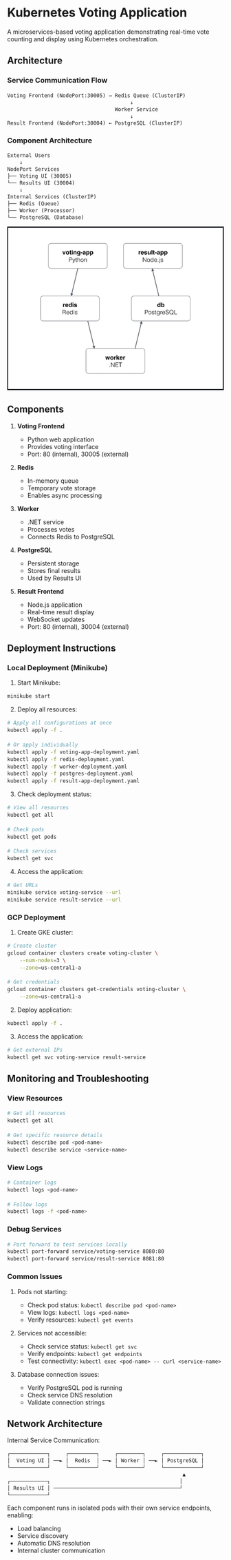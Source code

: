 # Kubernetes Voting Application

A microservices-based voting application demonstrating real-time vote counting and display using Kubernetes orchestration.

## Architecture

### Service Communication Flow

```
Voting Frontend (NodePort:30005) → Redis Queue (ClusterIP)
                                        ↓
                                   Worker Service
                                        ↓
Result Frontend (NodePort:30004) ← PostgreSQL (ClusterIP)
```

### Component Architecture

```
External Users
    ↓
NodePort Services
├── Voting UI (30005)
└── Results UI (30004)
    ↓
Internal Services (ClusterIP)
├── Redis (Queue)
├── Worker (Processor)
└── PostgreSQL (Database)
```

![Architecture Diagram](image/README/1739721477252.png)

## Components

1. **Voting Frontend**

   -  Python web application
   -  Provides voting interface
   -  Port: 80 (internal), 30005 (external)

2. **Redis**

   -  In-memory queue
   -  Temporary vote storage
   -  Enables async processing

3. **Worker**

   -  .NET service
   -  Processes votes
   -  Connects Redis to PostgreSQL

4. **PostgreSQL**

   -  Persistent storage
   -  Stores final results
   -  Used by Results UI

5. **Result Frontend**
   -  Node.js application
   -  Real-time result display
   -  WebSocket updates
   -  Port: 80 (internal), 30004 (external)

## Deployment Instructions

### Local Deployment (Minikube)

1. Start Minikube:

```bash
minikube start
```

2. Deploy all resources:

```bash
# Apply all configurations at once
kubectl apply -f .

# Or apply individually
kubectl apply -f voting-app-deployment.yaml
kubectl apply -f redis-deployment.yaml
kubectl apply -f worker-deployment.yaml
kubectl apply -f postgres-deployment.yaml
kubectl apply -f result-app-deployment.yaml
```

3. Check deployment status:

```bash
# View all resources
kubectl get all

# Check pods
kubectl get pods

# Check services
kubectl get svc
```

4. Access the application:

```bash
# Get URLs
minikube service voting-service --url
minikube service result-service --url
```

### GCP Deployment

1. Create GKE cluster:

```bash
# Create cluster
gcloud container clusters create voting-cluster \
    --num-nodes=3 \
    --zone=us-central1-a

# Get credentials
gcloud container clusters get-credentials voting-cluster \
    --zone=us-central1-a
```

2. Deploy application:

```bash
kubectl apply -f .
```

3. Access the application:

```bash
# Get external IPs
kubectl get svc voting-service result-service
```

## Monitoring and Troubleshooting

### View Resources

```bash
# Get all resources
kubectl get all

# Get specific resource details
kubectl describe pod <pod-name>
kubectl describe service <service-name>
```

### View Logs

```bash
# Container logs
kubectl logs <pod-name>

# Follow logs
kubectl logs -f <pod-name>
```

### Debug Services

```bash
# Port forward to test services locally
kubectl port-forward service/voting-service 8080:80
kubectl port-forward service/result-service 8081:80
```

### Common Issues

1. Pods not starting:

   -  Check pod status: `kubectl describe pod <pod-name>`
   -  View logs: `kubectl logs <pod-name>`
   -  Verify resources: `kubectl get events`

2. Services not accessible:

   -  Check service status: `kubectl get svc`
   -  Verify endpoints: `kubectl get endpoints`
   -  Test connectivity: `kubectl exec <pod-name> -- curl <service-name>`

3. Database connection issues:
   -  Verify PostgreSQL pod is running
   -  Check service DNS resolution
   -  Validate connection strings

## Network Architecture

Internal Service Communication:

```
┌────────────┐     ┌─────────┐     ┌────────┐     ┌────────────┐
│  Voting UI │ ──► │  Redis  │ ──► │ Worker │ ──► │ PostgreSQL │
└────────────┘     └─────────┘     └────────┘     └────────────┘
                                                         ▲
┌────────────┐                                          │
│ Results UI │ ─────────────────────────────────────────┘
└────────────┘
```

Each component runs in isolated pods with their own service endpoints, enabling:

-  Load balancing
-  Service discovery
-  Automatic DNS resolution
-  Internal cluster communication
